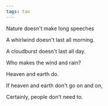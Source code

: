 ```yaml
---
tags: tao
---
```


Nature doesn't make long speeches 

A whirlwind doesn't last all morning.

A cloudburst doesn't last all day.

Who makes the wind and rain?

Heaven and earth do.

If heaven and earth don't go on and on,

Certainly, people don't need to.

